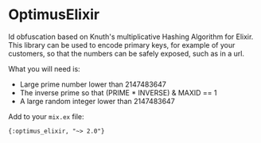 # OptimusElixir

Id obfuscation based on Knuth's multiplicative Hashing Algorithm for Elixir. This library can be used to encode primary keys, for example of your customers, so that the numbers can be safely exposed, such as in a url.

What you will need is:

 * Large prime number lower than 2147483647
 * The inverse prime so that (PRIME * INVERSE) & MAXID == 1
 * A large random integer lower than 2147483647
 
 
 Add to your `mix.ex` file: 
 
 ```{:optimus_elixir, "~> 2.0"}```
 
 
 

